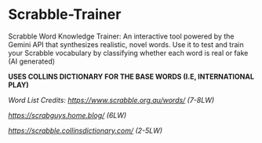 # Scrabble-Trainer
Scrabble Word Knowledge Trainer: An interactive tool powered by the Gemini API that synthesizes realistic, novel words. Use it to test and train your Scrabble vocabulary by classifying whether each word is real or fake (AI generated)

**USES COLLINS DICTIONARY FOR THE BASE WORDS (I.E, INTERNATIONAL PLAY)**

_Word List Credits:_
_https://www.scrabble.org.au/words/ (7-8LW)_

_https://scrabguys.home.blog/ (6LW)_

_https://scrabble.collinsdictionary.com/ (2-5LW)_
